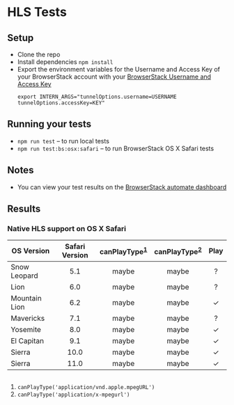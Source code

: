 # HLS Tests

## Setup
* Clone the repo
* Install dependencies `npm install`
* Export the environment variables for the Username and Access Key of your BrowserStack account with your [BrowserStack Username and Access Key](https://www.browserstack.com/accounts/settings)
  ```
  export INTERN_ARGS="tunnelOptions.username=USERNAME tunnelOptions.accessKey=KEY"
  ```

## Running your tests
* `npm run test` – to run local tests
* `npm run test:bs:osx:safari` – to run BrowserStack OS X Safari tests

## Notes
* You can view your test results on the [BrowserStack automate dashboard](https://www.browserstack.com/automate)

## Results

### Native HLS support on OS X Safari

| OS Version    | Safari Version | canPlayType<sup>[1](#fn)</sup> | canPlayType<sup>[2](#fn)</sup> | Play |
| ------------- |:--------------:|:-----------------------:|:-----------------------:|:----:|
| Snow Leopard  | 5.1            | maybe                   | maybe                   | ?    |
| Lion          | 6.0            | maybe                   | maybe                   | ?    |
| Mountain Lion | 6.2            | maybe                   | maybe                   | ✓    |
| Mavericks     | 7.1            | maybe                   | maybe                   | ?    |
| Yosemite      | 8.0            | maybe                   | maybe                   | ✓    |
| El Capitan    | 9.1            | maybe                   | maybe                   | ✓    |
| Sierra        | 10.0           | maybe                   | maybe                   | ✓    |
| Sierra        | 11.0           | maybe                   | maybe                   | ✓    |


<a name="fn"></a>
---
1. `canPlayType('application/vnd.apple.mpegURL')`
2. `canPlayType('application/x-mpegurl')`
